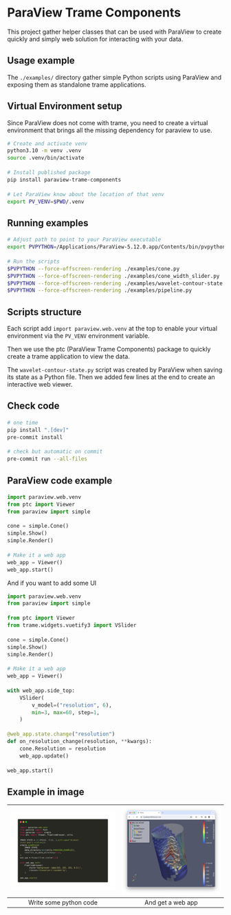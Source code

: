 # ParaView Trame Components

This project gather helper classes that can be used with ParaView to create quickly and simply web solution for interacting with your data.

## Usage example

The `./examples/` directory gather simple Python scripts using ParaView and exposing them as standalone trame applications.

## Virtual Environment setup

Since ParaView does not come with trame, you need to create a virtual environment that brings all the missing dependency for paraview to use.

```bash
# Create and activate venv
python3.10 -m venv .venv
source .venv/bin/activate

# Install published package
pip install paraview-trame-components

# Let ParaView know about the location of that venv
export PV_VENV=$PWD/.venv
```

## Running examples

```bash
# Adjust path to point to your ParaView executable
export PVPYTHON=/Applications/ParaView-5.12.0.app/Contents/bin/pvpython

# Run the scripts
$PVPYTHON --force-offscreen-rendering ./examples/cone.py
$PVPYTHON --force-offscreen-rendering ./examples/cone_width_slider.py
$PVPYTHON --force-offscreen-rendering ./examples/wavelet-contour-state.py
$PVPYTHON --force-offscreen-rendering ./examples/pipeline.py
```

## Scripts structure

Each script add `import paraview.web.venv` at the top to enable your virtual environment via the `PV_VENV` environment variable.

Then we use the ptc (ParaView Trame Components) package to quickly create a trame application to view the data.

The `wavelet-contour-state.py` script was created by ParaView when saving its state as a Python file. Then we added few lines at the end to create an interactive web viewer.

## Check code

```bash
# one time
pip install ".[dev]"
pre-commit install

# check but automatic on commit
pre-commit run --all-files
```

## ParaView code example

```python
import paraview.web.venv
from ptc import Viewer
from paraview import simple

cone = simple.Cone()
simple.Show()
simple.Render()

# Make it a web app
web_app = Viewer()
web_app.start()
```

And if you want to add some UI

```python
import paraview.web.venv
from paraview import simple

from ptc import Viewer
from trame.widgets.vuetify3 import VSlider

cone = simple.Cone()
simple.Show()
simple.Render()

# Make it a web app
web_app = Viewer()

with web_app.side_top:
    VSlider(
        v_model=("resolution", 6),
        min=3, max=60, step=1,
    )

@web_app.state.change("resolution")
def on_resolution_change(resolution, **kwargs):
    cone.Resolution = resolution
    web_app.update()

web_app.start()
```

## Example in image

| ![Code](https://raw.githubusercontent.com/Kitware/paraview-trame-components/main/.web-app-input.png) | ![Web App](https://raw.githubusercontent.com/Kitware/paraview-trame-components/main/.web-app-output.png) |
| :-------------------------: |  :----------------------------: | 
| Write some python code      |  And get a web app              | 